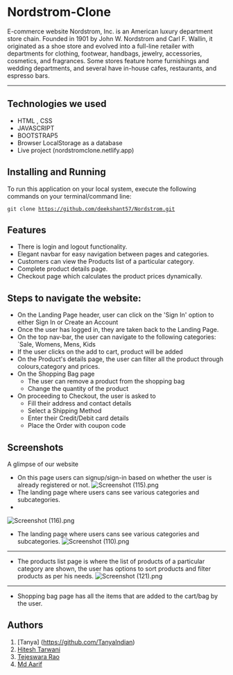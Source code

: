 # Nordstrom-Clone
E-commerce website
Nordstrom, Inc. is an American luxury department store chain. Founded in 1901 by John W. Nordstrom and Carl F. Wallin, it originated as a shoe store and evolved into a full-line retailer with departments for clothing, footwear, handbags, jewelry, accessories, cosmetics, and fragrances. Some stores feature home furnishings and wedding departments, and several have in-house cafes, restaurants, and espresso bars.

---

## Technologies we used
<!-- <hr> -->
- HTML , CSS
- JAVASCRIPT
- BOOTSTRAP5
- Browser LocalStorage as a database
- Live project (nordstromclone.netlify.app)

## Installing and Running
<!-- <hr> -->
To run this application on your local system, execute the following commands on your terminal/command line:

  <code>git clone https://github.com/deekshant57/Nordstrom.git</code>

## Features 
<!-- --- -->
- There is login and logout functionality.
- Elegant navbar for easy navigation between pages and categories.
- Customers can view the Products list of a particular category.
- Complete product details page.
- Checkout page which calculates the product prices dynamically.

## Steps to navigate the website:
<!-- <hr> -->
- On the Landing Page header, user can click on the 'Sign In' option to either Sign In or Create an Account
- Once the user has logged in, they are taken back to the Landing Page.
- On the top nav-bar, the user can navigate to the following categories: `Sale, Womens, Mens, Kids
- If the user clicks on the add to cart, product will be added
- On the Product's details page, the user can filter all the product through colours,category and prices.
- On the Shopping Bag page
  - The user can remove a product from the shopping bag
  - Change the quantity of the product
- On proceeding to Checkout, the user is asked to
  - Fill their address and contact details
  - Select a Shipping Method
  - Enter their Credit/Debit card details
  - Place the Order with coupon code
## Screenshots
<!-- --- -->
A glimpse of our website
- On this page users can signup/sign-in based on whether the user is already registered or not.
![Screenshot (115).png](https://miro.medium.com/max/4800/1*aS_Tiyf6ckAPSR7ouKkf5A.png)
- The landing page where users cans see various categories and subcategories.
- 
![Screenshot (116).png](https://miro.medium.com/max/1400/1*HYqWLyKEmYpg2cXOpnU2Ug.png)
- The landing page where users cans see various categories and subcategories.
![Screenshot (110).png](https://miro.medium.com/max/1400/1*x5MMp4BvUkGGOaVWYh00hg.png)
---
- The products list page is where the list of products of a particular category are shown, the user has options to sort products and filter products as per his needs.
![Screenshot (121).png](https://miro.medium.com/max/1400/1*xZ5LbT7cJesassGleAjRNA.png)
---
- Shopping bag page has all the items that are added to the cart/bag by the user.
## Authors
  1. [Tanya] (https://github.com/TanyaIndian)
  2. [Hitesh Tarwani](https://github.com/hitesht4) 
  3. [Tejeswara Rao](https://github.com/epj23Azfqw) 
  4. [Md Aarif ](https://github.com/Aarif5435)
  
  
  
